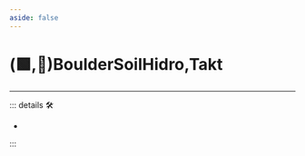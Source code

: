 ```yaml
---
aside: false
---
```

# (🟩,🔻)<ekos>BoulderSoilHidro</ekos>,<via>Takt</via>

---

<!-- =================================================== -->
<!-- =================================================== -->
<!-- =================================================== -->
<!-- =================================================== -->
<!-- =================================================== -->
::: details 🛠

-

:::
